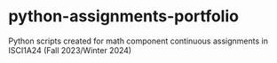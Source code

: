 # python-assignments-portfolio
Python scripts created for math component continuous assignments in ISCI1A24 (Fall 2023/Winter 2024)

